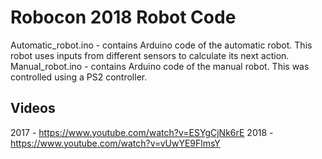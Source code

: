 # Robocon 2018 Robot Code

Automatic_robot.ino - contains Arduino code of the automatic robot. This robot uses inputs from different sensors to calculate its next action.
Manual_robot.ino - contains Arduino code of the manual robot. This was controlled using a PS2 controller.

## Videos
2017 - https://www.youtube.com/watch?v=ESYgCjNk6rE
2018 - https://www.youtube.com/watch?v=vUwYE9FlmsY
